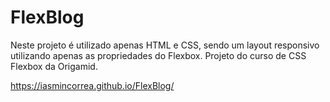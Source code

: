 # FlexBlog

Neste projeto é utilizado apenas HTML e CSS, sendo um layout responsivo utilizando apenas as propriedades do Flexbox. Projeto do curso de CSS Flexbox da Origamid.

https://iasmincorrea.github.io/FlexBlog/
